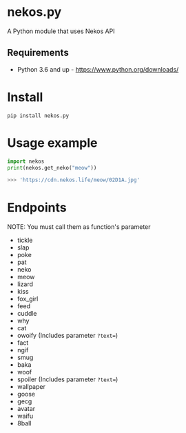 # nekos.py
A Python module that uses Nekos API

## Requirements
- Python 3.6 and up - https://www.python.org/downloads/

# Install
```
pip install nekos.py
```

# Usage example
```py
import nekos
print(nekos.get_neko("meow"))

>>> 'https://cdn.nekos.life/meow/02D1A.jpg'
```

# Endpoints
NOTE: You must call them as function's parameter
- tickle
- slap
- poke
- pat
- neko
- meow
- lizard
- kiss
- fox_girl
- feed
- cuddle
- why
- cat
- owoify (Includes parameter `?text=`)
- fact
- ngif
- smug
- baka
- woof
- spoiler (Includes parameter `?text=`)
- wallpaper
- goose
- gecg
- avatar
- waifu
- 8ball
